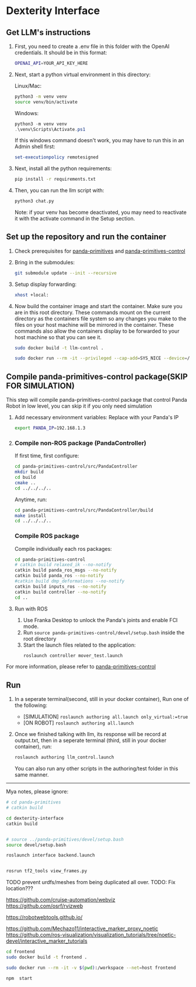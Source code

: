 # Dexterity Interface

## Get LLM's instructions
1. First, you need to create a .env file in this folder with the OpenAI credentials. It should be in this format:
    ```bash
    OPENAI_API=YOUR_API_KEY_HERE
    ```

2. Next, start a python virtual environment in this directory:

    Linux/Mac:
    ```bash
    python3 -m venv venv
    source venv/bin/activate  
    ```

    Windows:
    ```powershell
    python3 -m venv venv
    .\venv\Scripts\Activate.ps1
    ```

    If this windows command doesn't work, you may have to run this in an Admin shell first:
    ```powershell
    set-executionpolicy remotesigned
    ```

3. Next, install all the python requirements:
    ```bash
    pip install -r requirements.txt
    ```
4. Then, you can run the llm script with:
    ```bash
    python3 chat.py
    ```
    Note: if your venv has become deactivated, you may need to reactivate it with the activate command in the Setup section.

## Set up the repository and run the container
1. Check prerequisites for [panda-primitives](https://github.com/Wisc-HCI/panda-primitives) and [panda-primitives-control](https://github.com/Wisc-HCI/panda-primitives-control)
   
2. Bring in the submodules:
    ```bash
    git submodule update --init --recursive
    ```
3. Setup display forwarding:
    ```bash
    xhost +local:
    ```
4. Now  build the container image and start the container. Make sure you are in this root directory. These commands mount on the current directory as the containers file system so any changes you make to the files on your host machine will be mirrored in the container. These commands also allow the containers display to be forwarded to your host machine so that you can see it.
    ```bash
    sudo docker build -t llm-control .

    sudo docker run --rm -it --privileged --cap-add=SYS_NICE --device=/dev/input/event* --env DISPLAY=$DISPLAY -v /tmp/.X11-unix:/tmp/.X11-unix -v $(pwd):/workspace --net=host llm-control
    ```

## Compile panda-primitives-control package(SKIP FOR SIMULATION)
This step will compile panda-primitives-control package that control Panda Robot in low level, you can skip it if you only need simulation

1. Add necessary environment variables: Replace with your Panda's IP
    ```bash
    export PANDA_IP=192.168.1.3
    ```
2. ### Compile non-ROS package (PandaController)

    If first time, first configure:
    ```bash
    cd panda-primitives-control/src/PandaController
    mkdir build
    cd build
    cmake ..
    cd ../../../..
    ```

    Anytime, run:
    ```bash
    cd panda-primitives-control/src/PandaController/build
    make install
    cd ../../../..
    ```

    ### Compile ROS package
    Compile individually each ros packages:
    ```bash
    cd panda-primitives-control
    # catkin build relaxed_ik --no-notify
    catkin build panda_ros_msgs --no-notify
    catkin build panda_ros --no-notify
    #catkin build dmp_deformations --no-notify
    catkin build inputs_ros --no-notify
    catkin build controller --no-notify
    cd ..
    ```
3. Run with ROS
    1. Use Franka Desktop to unlock the Panda's joints and enable FCI mode.
    2. Run `source panda-primitives-control/devel/setup.bash` inside the root directory
    3. Start the launch files related to the application:
		```bash
		roslaunch controller mover_test.launch
		```
For more information, please refer to [panda-primitives-control](https://github.com/Wisc-HCI/panda-primitives-control)

## Run

1. In a seperate terminal(second, still in your docker container), Run one of the following:
    * [SIMULATION] `roslaunch authoring all.launch only_virtual:=true`
    * [ON ROBOT] `roslaunch authoring all.launch`

2. Once we finished talking with llm, its response will be record at output.txt, then in a seperate terminal (third, still in your docker container), run:
    ```bash
    roslaunch authoring llm_control.launch
    ```
    You can also run any other scripts in the authoring/test folder in this same manner.

---



Mya notes, please ignore:
```bash
# cd panda-primitives
# catkin build

cd dexterity-interface
catkin build


# source ../panda-primitives/devel/setup.bash
source devel/setup.bash

roslaunch interface backend.launch


rosrun tf2_tools view_frames.py
```


TODO prevent urdfs/meshes from being duplicated all over. TODO: Fix location???


https://github.com/cruise-automation/webviz
https://github.com/osrf/rvizweb

https://robotwebtools.github.io/

https://github.com/Mechazo11/interactive_marker_proxy_noetic
https://github.com/ros-visualization/visualization_tutorials/tree/noetic-devel/interactive_marker_tutorials

```bash
cd frontend
sudo docker build -t frontend .

sudo docker run --rm -it -v $(pwd):/workspace --net=host frontend

npm  start
```


